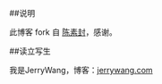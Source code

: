 ##说明

此博客 fork 自 [陈素封](http://cnfeat.me/)，感谢。

##读立写生

我是JerryWang，博客：[jerrywang.com](cnfeat.com)






